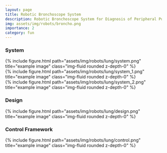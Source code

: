 ```yaml
---
layout: page
title: Robotic Bronchoscope System
description: Robotic Bronchoscope System for Diagnosis of Peripheral Pulmonary Nodules
img: assets/img/robots/broncho.png
importance: 2
category: fun
---
```


### System


<div class="row">
    <div class="col-sm-1">
    </div> 
    <div class="col-sm-8">
        {% include figure.html path="assets/img/robots/lung/system.png" title="example image" class="img-fluid rounded z-depth-0" %}
    </div>
    <div class="col-sm-1">
    </div> 
</div>

<div class="row">
    <div class="col-sm-5">
        {% include figure.html path="assets/img/robots/lung/system_1.png" title="example image" class="img-fluid rounded z-depth-0" %}
    </div>
    <div class="col-sm-5">
        {% include figure.html path="assets/img/robots/lung/system_2.png" title="example image" class="img-fluid rounded z-depth-0" %}
    </div>
</div>

### Design

<div class="row">
    <div class="col">
        {% include figure.html path="assets/img/robots/lung/design.png" title="example image" class="img-fluid rounded z-depth-0" %}
    </div>
</div>


### Control Framework

<div class="row">
    <div class="col">
        {% include figure.html path="assets/img/robots/lung/control.png" title="example image" class="img-fluid rounded z-depth-0" %}
    </div> 
</div>